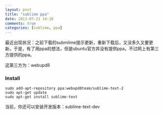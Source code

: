 ```yaml
---
layout: post
title: "sublime ppa"
date: 2013-07-21 14:18
comments: true
categories: [sublime, ppa]
---
```


最近出现状况：之前下载的submlime提示更新，重新下载后，又没多久又要更新。于是，有了用ppa的想法，但是ubuntu官方并没有提供ppa，不过网上有第三方提供的ppa。

这第三方为：webupd8

### Install

```
sudo add-apt-repository ppa:webupd8team/sublime-text-2 
sudo apt-get update
sudo apt-get install sublime-text
```

当前，你还可以安装开发版本：sublime-text-dev
